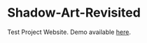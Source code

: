 # Shadow-Art-Revisited
Test Project Website. Demo available [here](https://kaustubh-sadekar.github.io/Shadow-Art-Revisited/).
